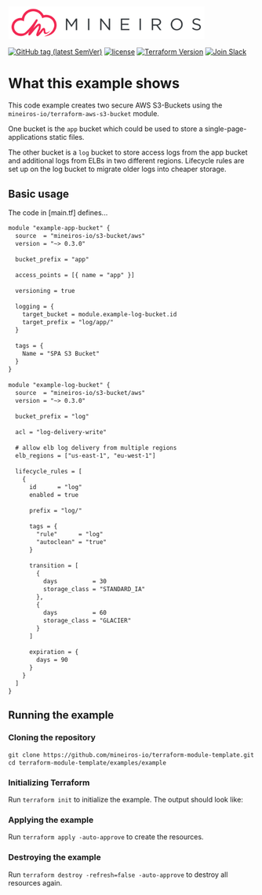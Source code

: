 [<img src="https://raw.githubusercontent.com/mineiros-io/brand/3bffd30e8bdbbde32c143e2650b2faa55f1df3ea/mineiros-primary-logo.svg" width="400"/>][homepage]

[![GitHub tag (latest SemVer)][badge-semver]][releases-github]
[![license][badge-license]][apache20]
[![Terraform Version][badge-terraform]][releases-terraform]
[![Join Slack][badge-slack]][slack]

# What this example shows

This code example creates two secure AWS S3-Buckets using the `mineiros-io/terraform-aws-s3-bucket` module.

One bucket is the `app` bucket which could be used to store a single-page-applications static files.

The other bucket is a `log` bucket to store access logs from the app bucket and additional logs from
ELBs in two different regions. Lifecycle rules are set up on the log bucket to migrate older logs into
cheaper storage.

## Basic usage
The code in [main.tf] defines...
```hcl
module "example-app-bucket" {
  source  = "mineiros-io/s3-bucket/aws"
  version = "~> 0.3.0"

  bucket_prefix = "app"

  access_points = [{ name = "app" }]

  versioning = true

  logging = {
    target_bucket = module.example-log-bucket.id
    target_prefix = "log/app/"
  }

  tags = {
    Name = "SPA S3 Bucket"
  }
}

module "example-log-bucket" {
  source  = "mineiros-io/s3-bucket/aws"
  version = "~> 0.3.0"

  bucket_prefix = "log"

  acl = "log-delivery-write"

  # allow elb log delivery from multiple regions
  elb_regions = ["us-east-1", "eu-west-1"]

  lifecycle_rules = [
    {
      id      = "log"
      enabled = true

      prefix = "log/"

      tags = {
        "rule"      = "log"
        "autoclean" = "true"
      }

      transition = [
        {
          days          = 30
          storage_class = "STANDARD_IA"
        },
        {
          days          = 60
          storage_class = "GLACIER"
        }
      ]

      expiration = {
        days = 90
      }
    }
  ]
}
```

## Running the example

### Cloning the repository
```
git clone https://github.com/mineiros-io/terraform-module-template.git
cd terraform-module-template/examples/example
```

### Initializing Terraform
Run `terraform init` to initialize the example. The output should look like:

### Applying the example
Run `terraform apply -auto-approve` to create the resources.

### Destroying the example
Run `terraform destroy -refresh=false -auto-approve` to destroy all resources again.

<!-- References -->

[homepage]: https://mineiros.io/?ref=terraform-aws-s3-bucket

[badge-license]: https://img.shields.io/badge/license-Apache%202.0-brightgreen.svg
[badge-terraform]: https://img.shields.io/badge/terraform-0.13%20and%200.12.20+-623CE4.svg?logo=terraform
[badge-slack]: https://img.shields.io/badge/slack-@mineiros--community-f32752.svg?logo=slack
[badge-semver]: https://img.shields.io/github/v/tag/mineiros-io/terraform-aws-s3-bucket.svg?label=latest&sort=semver

[releases-github]: https://github.com/mineiros-io/terraform-aws-s3-bucket/releases
[releases-terraform]: https://github.com/hashicorp/terraform/releases
[apache20]: https://opensource.org/licenses/Apache-2.0
[slack]: https://join.slack.com/t/mineiros-community/shared_invite/zt-ehidestg-aLGoIENLVs6tvwJ11w9WGg
